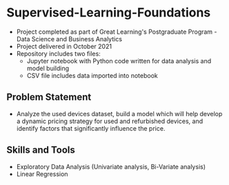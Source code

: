 # Supervised-Learning-Foundations
- Project completed as part of Great Learning's Postgraduate Program - Data Science and Business Analytics
- Project delivered in October 2021
- Repository includes two files:
  - Jupyter notebook with Python code written for data analysis and model building
  - CSV file includes data imported into notebook
## Problem Statement
- Analyze the used devices dataset, build a model which will help develop a dynamic pricing strategy for used and refurbished devices, and identify factors that significantly influence the price.
## Skills and Tools
- Exploratory Data Analysis (Univariate analysis, Bi-Variate analysis)
- Linear Regression
